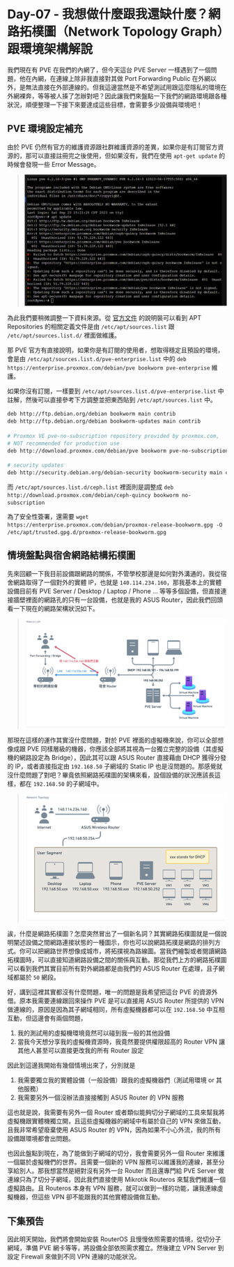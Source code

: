 # Day-07 - 我想做什麼跟我還缺什麼？網路拓樸圖（Network Topology Graph）跟環境架構解說

我們現在有 PVE 在我們的內網了，但今天這台 PVE Server 一樣遇到了一個問題，他在內網，在連線上除非我直接對其做 Port Forwarding Public 在外網以外，是無法直接在外部連線的。但我這邊當然是不希望測試用跟這麼隱私的環境在外網裸奔，等等被人揍了怎辦對吧？因此讓我們來盤點一下我們的網路環境跟各種狀況，順便整理一下接下來要達成這些目標，會需要多少設備與環境吧！

## PVE 環境設定補充

由於 PVE 仍然有官方的維護資源跟社群維護資源的差異，如果你是有訂閱官方資源的，那可以直接註冊完之後使用，但如果沒有，我們在使用 `apt-get update` 的時候會發現一些 Error Message。

> ![PVE Apt Update Error](https://raw.githubusercontent.com/fdff87554/iThome-Ironman/main/2023/%E8%AA%92%EF%BC%8C%E6%83%B3%E4%B8%8D%E5%88%B0%E6%9C%89%E4%B8%80%E5%A4%A9%E6%90%9E%E6%87%82%E7%B6%B2%E8%B7%AF%E6%98%AF%E5%9B%A0%E7%82%BA%E5%AE%BF%E8%88%8D%E5%AD%B8%E9%95%B7%E9%80%BC%E6%88%91%E7%9A%84QQ%EF%BC%8130%E5%A4%A9%E7%9A%84%E5%AE%BF%E8%88%8D%E7%B6%B2%E8%B7%AF%E6%9E%B6%E8%A8%AD/Images/PVE-Apt-Update-Error.png)

為此我們要稍微調整一下資料來源。從 [官方文件](https://pve.proxmox.com/pve-docs/pve-admin-guide.html#sysadmin_package_repositories) 的說明裝可以看到 APT Repositories 的相關定義文件是由 `/etc/apt/sources.list` 跟 `/etc/apt/sources.list.d/` 裡面做維護。

那 PVE 官方有直接說明，如果你是有訂閱的使用者，想取得穩定且預設的環境，會是由 `/etc/apt/sources.list.d/pve-enterprise.list` 中的 `deb https://enterprise.proxmox.com/debian/pve bookworm pve-enterprise` 維護。

如果你沒有訂閱，一樣要到 `/etc/apt/sources.list.d/pve-enterprise.list` 中註解，然後可以直接參考下方調整並把東西貼到 `/etc/apt/sources.list` 中。

```bash
deb http://ftp.debian.org/debian bookworm main contrib
deb http://ftp.debian.org/debian bookworm-updates main contrib

# Proxmox VE pve-no-subscription repository provided by proxmox.com,
# NOT recommended for production use
deb http://download.proxmox.com/debian/pve bookworm pve-no-subscription

# security updates
deb http://security.debian.org/debian-security bookworm-security main contrib
```

而 `/etc/apt/sources.list.d/ceph.list` 裡面則是調整成 `deb http://download.proxmox.com/debian/ceph-quincy bookworm no-subscription`

為了安全性簽署，還需要 `wget https://enterprise.proxmox.com/debian/proxmox-release-bookworm.gpg -O /etc/apt/trusted.gpg.d/proxmox-release-bookworm.gpg`

## 情境盤點與宿舍網路結構拓樸圖

先來回顧一下我目前設備跟網路的關係，不管學校那邊是如何對外溝通的，我從宿舍網路取得了一個對外的實體 IP，也就是 `140.114.234.160`，那我基本上的實體設備目前有 PVE Server / Desktop / Laptop / Phone ... 等等多個設備，但直接連接牆壁裡面的網路孔的只有一台設備，也就是我的 ASUS Router，因此我們回頭看一下現在的網路架構狀況如下。

> ![Network Structure](https://raw.githubusercontent.com/fdff87554/iThome-Ironman/main/2023/%E8%AA%92%EF%BC%8C%E6%83%B3%E4%B8%8D%E5%88%B0%E6%9C%89%E4%B8%80%E5%A4%A9%E6%90%9E%E6%87%82%E7%B6%B2%E8%B7%AF%E6%98%AF%E5%9B%A0%E7%82%BA%E5%AE%BF%E8%88%8D%E5%AD%B8%E9%95%B7%E9%80%BC%E6%88%91%E7%9A%84QQ%EF%BC%8130%E5%A4%A9%E7%9A%84%E5%AE%BF%E8%88%8D%E7%B6%B2%E8%B7%AF%E6%9E%B6%E8%A8%AD/Images/Network-Structure.png)

那現在這樣的運作其實沒什麼問題，對於 PVE 裡面的虛擬機來說，你可以全部想像成跟 PVE 同樣層級的機器，你應該全部將其視為一台獨立完整的設備（其虛擬機的網路設定為 Bridge），因此其可以跟 ASUS Router 直接藉由 DHCP 獲得分發的 IP，或者直接指定由 `192.168.50` 子網域的 Static IP 也是沒問題的。那感覺就沒什麼問題了對吧？畢竟依照網路拓樸圖的架構來看，設個設備的狀況應該長這樣，都在 `192.168.50` 的子網域中。

> ![Network Topology Graph](https://raw.githubusercontent.com/fdff87554/iThome-Ironman/main/2023/%E8%AA%92%EF%BC%8C%E6%83%B3%E4%B8%8D%E5%88%B0%E6%9C%89%E4%B8%80%E5%A4%A9%E6%90%9E%E6%87%82%E7%B6%B2%E8%B7%AF%E6%98%AF%E5%9B%A0%E7%82%BA%E5%AE%BF%E8%88%8D%E5%AD%B8%E9%95%B7%E9%80%BC%E6%88%91%E7%9A%84QQ%EF%BC%8130%E5%A4%A9%E7%9A%84%E5%AE%BF%E8%88%8D%E7%B6%B2%E8%B7%AF%E6%9E%B6%E8%A8%AD/Images/Network-Topology-Graph.png)

誒，什麼是網路拓樸圖？怎麼突然冒出了一個新名詞？其實網路拓樸圖就是一個說明闡述設備之間網路連接狀態的一種圖示，你也可以說網路拓撲是網路的排列方式。你可以把網路世界想像成城市，將拓撲視為路線圖。當我們繪製或者閱讀網路拓樸圖時，可以直接知道網路設備之間的關係與互動。那從我們上方的網路拓樸圖可以看到我們其實目前所有對外網路都是由我們的 ASUS Router 在處理，且子網域都屬於 `50` 網段。

好，講到這裡其實都沒有什麼問題，唯一的問題是我希望把這台 PVE 的資源外借。原本我需要連線跟回來操作 PVE 是可以直接用 ASUS Router 所提供的 VPN 做連線的，原因是因為其子網域相同，所有虛擬機器都可以在 `192.168.50` 中互相互動，但這邊會有兩個問題，

1. 我的測試用的虛擬機環境竟然可以碰到我一般的其他設備
2. 當我今天想分享我的虛擬機資源時，我竟然要提供權限超高的 Router VPN 讓其他人甚至可以直接更改我的所有 Router 設定

因此到這邊我開始有幾個情境出來了，分別就是

1. 我需要獨立我的實體設備（一般設備）跟我的虛擬機器們（測試用環境 or 其他服務）
2. 我需要另外一個沒辦法直接接觸到 ASUS Router 的 VPN 服務

這也就是說，我需要有另外一個 Router 或者類似能夠切分子網域的工具來幫我將虛擬機跟實體機獨立開，且這些虛擬機器的網域中有屬於自己的 VPN 來做互動，且我非常希望廢棄使用 ASUS Router 的 VPN，因為如果不小心外流，我的所有設備跟環境都會出問題。

也因此盤點到現在，為了能做到子網域的切分，我會需要另外一個 Router 來維護一個屬於虛擬機們的世界。且需要一個新的 VPN 服務可以維護我的連線，甚至分享給別人。那我想當然是絕對沒有另外一台 Router 而且還專門給 PVE Server 做連線只為了切分子網域，因此我們直接使用 Mikrotik Routeros 來幫我們維護一個虛擬路由。且 Routeros 本身有 VPN 服務，就可以做到一樣的功能，讓我連線虛擬機器，但這些 VPN 卻不能跟我的其他實體設備做互動。

## 下集預告

因此明天開始，我們將會開始安裝 RouterOS 且慢慢依照需要的情境，從切分子網域，準備 PVE 網卡等等，將設備全部依照需求獨立。然後建立 VPN Server 到設定 Firewall 來做到不同 VPN 連線的功能狀況。
